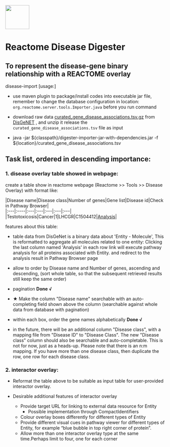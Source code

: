 [<img src=https://user-images.githubusercontent.com/6883670/31999264-976dfb86-b98a-11e7-9432-0316345a72ea.png height=75 />](https://reactome.org)

# Reactome Disease Digester
To represent the disease-gene binary relationship with a REACTOME overlay           
---

disease-import [usage:]

- use maven plugin to package/install codes into executable jar file, remember to change the database configuration in 
location: `org.reactome.server.tools.Importer.java` before you run command

- download raw data [curated_gene_disease_associations.tsv.gz](http://www.disgenet.org/static/disgenet_ap1/files/downloads/curated_gene_disease_associations.tsv.gz) 
from [DisGeNET](http://www.disgenet.org) , and unzip it release the `curated_gene_disease_associations.tsv` file as input          

- java -jar ${classpath}/digester-importer-jar-with-dependencies.jar -f ${location}/curated_gene_disease_associations.tsv


## Task list, ordered in descending importance: 

### 1. disease overlay table showed in webpage: 

create a table show in reactome webpage (Reactome >> Tools >> Disease Overlay) with format like:

|Disease name|Disease class|Number of genes|Gene list|Disease id|Check in Pathway Browser|       
|:---|:----|:---|:---|:---|:---|:---|       
|Testotoxicosis|Cancer|1|LHCGR|C1504412|[Analysis](https://reactome.org/PathwayBrowser#/DTAB=AN&ANALYSIS=)|     


features about this table:

- table data from DisGeNet is a binary data about 'Entity - Molecule', This is reformatted to aggregate all molecules 
related to one entity: Clicking the last column named 'Analysis' in each row link will execute pathway analysis for all 
proteins associated with Entity. and redirect to the analysis result in Pathway Browser page

- allow to order by Disease name and Number of genes, ascending and
descending, (sort whole table, so that the subsequent retrieved results still keep the same order) 

- pagination **Done √**

- ★ Make the column "Disease name" searchable with an auto-completing field
shown above the column (searchable against whole data from database with pagination) 

- within each box, order the gene names alphabetically **Done √**

- in the future, there will be an additional column "Disease class", with
a mapping file from "Disease ID" to "Disease Class". The new "Disease
class" column should also be searchable and auto-completable.  This is
not for now, just as a heads-up. Please note that there is an n:m mapping. If you have more than one disease class, 
then duplicate the row, one row for each disease class. 

### 2. interactor overlay:

 - Reformat the table above to be suitable as input table for user-provided interactor overlay.
 
 - Desirable additional features of interactor overlay
     - Provide target URL for linking to external data resource for Entity
        - Possible implementation through CompactIdentifiers
     - Colour overlay boxes differently for different types of Entity
     - Provide different visual cues in pathway viewer for different types of Entity, for example “blue bubble in top 
     right corner of protein”.
     - Allow more than one interactor overlay type at the same time.Perhaps limit to four, one for each corner
